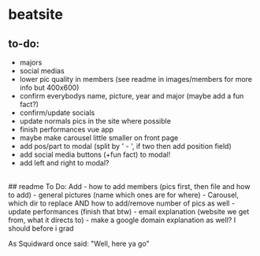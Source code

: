 # beatsite
## to-do:
- majors
- social medias
- lower pic quality in members (see readme in images/members for more info but 400x600)
- confirm everybodys name, picture, year and major (maybe add a fun fact?)
- confirm/update socials
- update normals pics in the site where possible
- finish performances vue app
- maybe make carousel little smaller on front page
- add pos/part to modal (split by ' - ', if two then add position field)
- add social media buttons (+fun fact) to modal!
- add left and right to modal?

<br>
## readme To Do: Add 
- how to add members (pics first, then file and how to add)
- general pictures (name which ones are for where)
    - Carousel, which dir to replace AND how to add/remove number of pics as well 
- update performances (finish that btw)
- email explanation (website we get from, what it directs to)
- make a google domain explanation as well? I should before i grad 

 As Squidward once said: "Well, here ya go"
